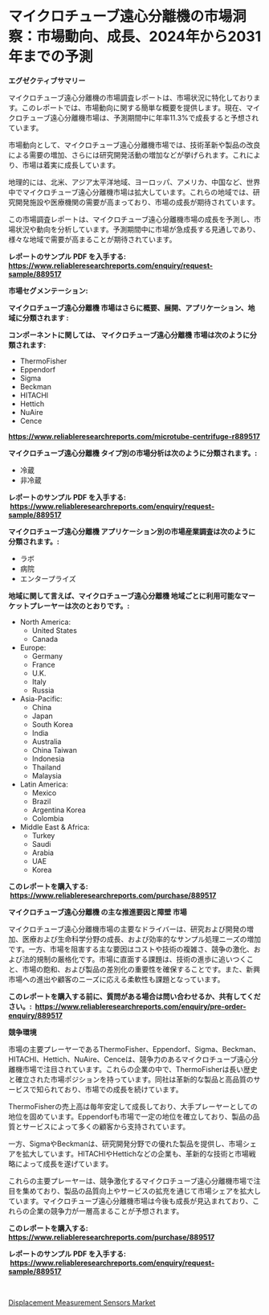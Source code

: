 <p><h1>マイクロチューブ遠心分離機の市場洞察：市場動向、成長、2024年から2031年までの予測</h1></p><p><strong>エグゼクティブサマリー</strong></p>
<p><p>マイクロチューブ遠心分離機の市場調査レポートは、市場状況に特化しております。このレポートでは、市場動向に関する簡単な概要を提供します。現在、マイクロチューブ遠心分離機市場は、予測期間中に年率11.3%で成長すると予想されています。</p><p>市場動向として、マイクロチューブ遠心分離機市場では、技術革新や製品の改良による需要の増加、さらには研究開発活動の増加などが挙げられます。これにより、市場は着実に成長しています。</p><p>地理的には、北米、アジア太平洋地域、ヨーロッパ、アメリカ、中国など、世界中でマイクロチューブ遠心分離機市場は拡大しています。これらの地域では、研究開発施設や医療機関の需要が高まっており、市場の成長が期待されています。</p><p>この市場調査レポートは、マイクロチューブ遠心分離機市場の成長を予測し、市場状況や動向を分析しています。予測期間中に市場が急成長する見通しであり、様々な地域で需要が高まることが期待されています。</p></p>
<p><strong>レポートのサンプル PDF を入手する: <a href="https://www.reliableresearchreports.com/enquiry/request-sample/889517">https://www.reliableresearchreports.com/enquiry/request-sample/889517</a></strong></p>
<p><strong>市場セグメンテーション:</strong></p>
<p><strong> マイクロチューブ遠心分離機 市場はさらに概要、展開、アプリケーション、地域に分類されます :</strong></p>
<p><strong>コンポーネントに関しては、 マイクロチューブ遠心分離機 市場は次のように分類されます: &nbsp;</strong></p>
<p><ul><li>ThermoFisher</li><li>Eppendorf</li><li>Sigma</li><li>Beckman</li><li>HITACHI</li><li>Hettich</li><li>NuAire</li><li>Cence</li></ul></p>
<p><strong><a href="https://www.reliableresearchreports.com/microtube-centrifuge-r889517">https://www.reliableresearchreports.com/microtube-centrifuge-r889517</a></strong></p>
<p><strong> マイクロチューブ遠心分離機 タイプ別の市場分析は次のように分類されます。:</strong></p>
<p><ul><li>冷蔵</li><li>非冷蔵</li></ul></p>
<p><strong>レポートのサンプル PDF を入手する: &nbsp;<a href="https://www.reliableresearchreports.com/enquiry/request-sample/889517">https://www.reliableresearchreports.com/enquiry/request-sample/889517</a></strong></p>
<p><strong> マイクロチューブ遠心分離機 アプリケーション別の市場産業調査は次のように分類されます。:</strong></p>
<p><ul><li>ラボ</li><li>病院</li><li>エンタープライズ</li></ul></p>
<p><strong>地域に関して言えば、マイクロチューブ遠心分離機 地域ごとに利用可能なマーケットプレーヤーは次のとおりです。:</strong></p>
<p><ul>
    <li>
        North America:
        <ul>
            <li>United States</li>
            <li>Canada</li>
        </ul>
    </li>
    <li>
        Europe:
        <ul>
            <li>Germany</li>
            <li>France</li>
            <li>U.K.</li>
            <li>Italy</li>
            <li>Russia</li>
        </ul>
    </li>
    <li>
        Asia-Pacific:
        <ul>
            <li>China</li>
            <li>Japan</li>
            <li>South Korea</li>
            <li>India</li>
            <li>Australia</li>
            <li>China Taiwan</li>
            <li>Indonesia</li>
            <li>Thailand</li>
            <li>Malaysia</li>
        </ul>
    </li>
    <li>
        Latin America:
        <ul>
            <li>Mexico</li>
            <li>Brazil</li>
            <li>Argentina Korea</li>
            <li>Colombia</li>
        </ul>
    </li>
    <li>
        Middle East & Africa:
        <ul>
            <li>Turkey</li>
            <li>Saudi</li>
            <li>Arabia</li>
            <li>UAE</li>
            <li>Korea</li>
        </ul>
    </li>
    </ul></p>
<p><strong>このレポートを購入する: &nbsp;<a href="https://www.reliableresearchreports.com/purchase/889517">https://www.reliableresearchreports.com/purchase/889517</a></strong></p>
<p><strong>マイクロチューブ遠心分離機 の主な推進要因と障壁 市場</strong></p>
<p><p>マイクロチューブ遠心分離機市場の主要なドライバーは、研究および開発の増加、医療および生命科学分野の成長、および効率的なサンプル処理ニーズの増加です。一方、市場を阻害する主な要因はコストや技術の複雑さ、競争の激化、および法的規制の厳格化です。市場に直面する課題は、技術の進歩に追いつくこと、市場の飽和、および製品の差別化の重要性を確保することです。また、新興市場への進出や顧客のニーズに応える柔軟性も課題となっています。</p></p>
<p><strong>このレポートを購入する前に、質問がある場合は問い合わせるか、共有してください。:&nbsp; <a href="https://www.reliableresearchreports.com/enquiry/pre-order-enquiry/889517">https://www.reliableresearchreports.com/enquiry/pre-order-enquiry/889517</a></strong></p>
<p><strong>競争環境</strong></p>
<p><p>市場の主要プレーヤーであるThermoFisher、Eppendorf、Sigma、Beckman、HITACHI、Hettich、NuAire、Cenceは、競争力のあるマイクロチューブ遠心分離機市場で注目されています。これらの企業の中で、ThermoFisherは長い歴史と確立された市場ポジションを持っています。同社は革新的な製品と高品質のサービスで知られており、市場での成長を続けています。</p><p>ThermoFisherの売上高は毎年安定して成長しており、大手プレーヤーとしての地位を固めています。Eppendorfも市場で一定の地位を確立しており、製品の品質とサービスによって多くの顧客から支持されています。</p><p>一方、SigmaやBeckmanは、研究開発分野での優れた製品を提供し、市場シェアを拡大しています。HITACHIやHettichなどの企業も、革新的な技術と市場戦略によって成長を遂げています。</p><p>これらの主要プレーヤーは、競争激化するマイクロチューブ遠心分離機市場で注目を集めており、製品の品質向上やサービスの拡充を通じて市場シェアを拡大しています。マイクロチューブ遠心分離機市場は今後も成長が見込まれており、これらの企業の競争力が一層高まることが予想されます。</p></p>
<p><strong>このレポートを購入する: &nbsp; <a href="https://www.reliableresearchreports.com/purchase/889517">https://www.reliableresearchreports.com/purchase/889517</a></strong></p>
<p><strong>レポートのサンプル PDF を入手する: &nbsp;<a href="https://www.reliableresearchreports.com/enquiry/request-sample/889517">https://www.reliableresearchreports.com/enquiry/request-sample/889517</a></strong><strong></strong></p>
<p>&nbsp;</p>
<p><p><a href="https://glittery-fuchsia-86a.notion.site/Displacement-Measurement-Sensors-Market-Furnishes-Information-on-Market-Share-Market-Trends-and-Ma-962813fd6a3a49aaa88b1d4c18853af5">Displacement Measurement Sensors Market</a></p></p>